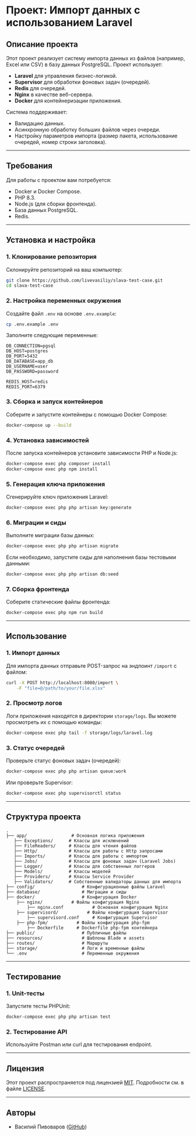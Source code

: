 # **Проект: Импорт данных с использованием Laravel**

## **Описание проекта**
Этот проект реализует систему импорта данных из файлов (например, Excel или CSV) в базу данных PostgreSQL. Проект использует:
- **Laravel** для управления бизнес-логикой.
- **Supervisor** для обработки фоновых задач (очередей).
- **Redis** для очередей.
- **Nginx** в качестве веб-сервера.
- **Docker** для контейнеризации приложения.

Система поддерживает:
- Валидацию данных.
- Асинхронную обработку больших файлов через очереди.
- Настройку параметров импорта (размер пакета, использование очередей, номер строки заголовка).

---

## **Требования**
Для работы с проектом вам потребуется:
- Docker и Docker Compose.
- PHP 8.3.
- Node.js (для сборки фронтенда).
- База данных PostgreSQL.
- Redis.

---

## **Установка и настройка**

### 1. **Клонирование репозитория**
Склонируйте репозиторий на ваш компьютер:
```bash
git clone https://github.com/livevasiliy/slava-test-case.git
cd slava-test-case
```

### 2. **Настройка переменных окружения**
Создайте файл `.env` на основе `.env.example`:
```bash
cp .env.example .env
```
Заполните следующие переменные:
```env
DB_CONNECTION=pgsql
DB_HOST=postgres
DB_PORT=5432
DB_DATABASE=app_db
DB_USERNAME=user
DB_PASSWORD=password

REDIS_HOST=redis
REDIS_PORT=6379
```

### 3. **Сборка и запуск контейнеров**
Соберите и запустите контейнеры с помощью Docker Compose:
```bash
docker-compose up --build
```

### 4. **Установка зависимостей**
После запуска контейнеров установите зависимости PHP и Node.js:
```bash
docker-compose exec php composer install
docker-compose exec php npm install
```

### 5. **Генерация ключа приложения**
Сгенерируйте ключ приложения Laravel:
```bash
docker-compose exec php php artisan key:generate
```

### 6. **Миграции и сиды**
Выполните миграции базы данных:
```bash
docker-compose exec php php artisan migrate
```
Если необходимо, запустите сиды для наполнения базы тестовыми данными:
```bash
docker-compose exec php php artisan db:seed
```

### 7. **Сборка фронтенда**
Соберите статические файлы фронтенда:
```bash
docker-compose exec php npm run build
```

---

## **Использование**

### 1. **Импорт данных**
Для импорта данных отправьте POST-запрос на эндпоинт `/import` с файлом:
```bash
curl -X POST http://localhost:8080/import \
    -F "file=@/path/to/your/file.xlsx"
```

### 2. **Просмотр логов**
Логи приложения находятся в директории `storage/logs`. Вы можете просмотреть их с помощью команды:
```bash
docker-compose exec php tail -f storage/logs/laravel.log
```

### 3. **Статус очередей**
Проверьте статус фоновых задач (очередей):
```bash
docker-compose exec php php artisan queue:work
```
Или проверьте Supervisor:
```bash
docker-compose exec php supervisorctl status
```

---

## **Структура проекта**

```
.
├── app/                 # Основная логика приложения
   ├── Exceptions/      # Классы для исключений
   ├── FileReaders/     # Классы для чтения файлов
   ├── Http/            # Классы для работы с Http запросами
   ├── Imports/         # Классы для работы с импортом
   ├── Jobs/            # Классы для фоновых задач (Laravel Jobs)
   ├── Logger/          # Классы для собственных логгеров
   ├── Models/          # Классы моделей
   ├── Providers/       # Классы Service Provider
   ├── Validators/      # Собственные валидаторы данных для импорта
├── config/                  # Конфигурационные файлы Laravel
├── database/                # Миграции и сиды
├── docker/                  # Конфигурация Docker
    ├── nginx/           # Файлы конфигурация Nginx   
        ├── nginx.conf           # Основная конфигурация Nginx
    ├── supervisord/           # Файлы конфигурация Supervisor
        ├── supervisord.conf     # Конфигурация Supervisor
    ├── php-fpm/           # Файлы конфигурация php-fpm
        ├── Dockerfile     # Dockerfile php-fpm контейнера
├── public/                  # Публичные файлы
├── resources/               # Шаблоны Blade и assets
├── routes/                  # Маршруты
├── storage/                 # Логи и временные файлы
└── .env                     # Переменные окружения
```

---

## **Тестирование**

### 1. **Unit-тесты**
Запустите тесты PHPUnit:
```bash
docker-compose exec php php artisan test
```

### 2. **Тестирование API**
Используйте Postman или curl для тестирования endpoint.

---

## **Лицензия**
Этот проект распространяется под лицензией [MIT](https://opensource.org/licenses/MIT). Подробности см. в файле [LICENSE](LICENSE).

---

## **Авторы**
- Василий Пивоваров ([GitHub](https://github.com/livevasiliy))
